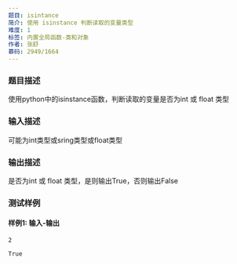 ```yaml
---
题目: isintance
简介: 使用 isinstance 判断读取的变量类型
难度: 1
标签: 内置全局函数-类和对象
作者: 张舒
慕码: 2949/1664
---
```


### 题目描述

使用python中的isinstance函数，判断读取的变量是否为int 或 float 类型

### 输入描述

可能为int类型或sring类型或float类型

### 输出描述

是否为int 或 float 类型，是则输出True，否则输出False

### 测试样例

#### 样例1: 输入-输出

```
2
```

```
True
```

